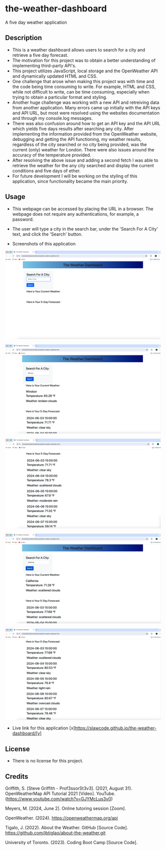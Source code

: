 # the-weather-dashboard
A five day weather application 

## Description
- This is a weather dashboard allows users to search for a city and retrieve a five day forecast.
- The motivation for this project was to obtain a better understanding of implementing third-party API's. 
- This project utilizes JavaScript, local storage and the OpenWeather API and dynamically updated HTML and CSS. 
- One challenge that arose when making this project was with time and the code being time consuming to write. For example, HTML and CSS, while not difficult to write, can be time consuming, especially when trying to obtain a particular format and styling. 
- Another huge challenge was working with a new API and retreiving data from another application. Many errors came up initially with the API keys and API URL, but most were resolved using the websites documentation and through my console.log messages. 
- There was also confusion around how to get an API key and the API URL which yields five days results after searching any city. After implementing the information provided from the OpenWeather website, debugging and getting the API functioning, my weather results, regardless of the city searched or no city being provided, was the current (only) weather for London. There were also issues around the accuracy of the temperature provided. 
- After resolving the above issue and adding a second fetch I was able to retrieve the weather for the any city searched and display the current conditions and five days of ether. 
- For future development I will be working on the styling of this application, since functionality became the main priority.

## Usage
- This webpage can be accessed by placing the URL in a browser. The webpage does not require any authentications, for example, a password. 
- The user will type a city in the search bar, under the 'Search For A City' text, and click the 'Search' button.

- Screenshots of this application

![Screenshot of application open in browser](images/screenshot1.png)

![Screenshot of application open in browser with city Windsor in the search/input box and current weather and 5 day forecast](images/screenshot2.png)

![Screenshot of application open in browser with city Windsor's full 5 day forecast results displayed on the page](images/screenshot3.png)

![Screenshot of application open in browser with new search for city California in the search/input box and current weather and 5 day forecast](images/screenshot4.png)

![Screenshot of application open in browser with city California's full 5 day forecast results displayed on the page](images/screenshot5.png)

- Live link for this application 
[x]https://slawcode.github.io/the-weather-dashboard/[y]

## License 
- There is no license for this project. 

## Credits 

Griffith, S. [Steve Griffith - Prof3ssorSt3v3]. (2021, August 31). OpenWeatherMap API Tutorial 2021 [Video]. YouTube. (https://www.youtube.com/watch?v=GJYMcLus3v0)

Meyers, M. [2024, June 2]. Online tutoring session [Zoom].

OpenWeather. (2024). https://openweathermap.org/api

Tigalo, J. (2022). About the Weather. GitHub [Source Code]. https://github.com/jbtiglao/about-the-weather.git

University of Toronto. (2023). Coding Boot Camp [Source Code].

